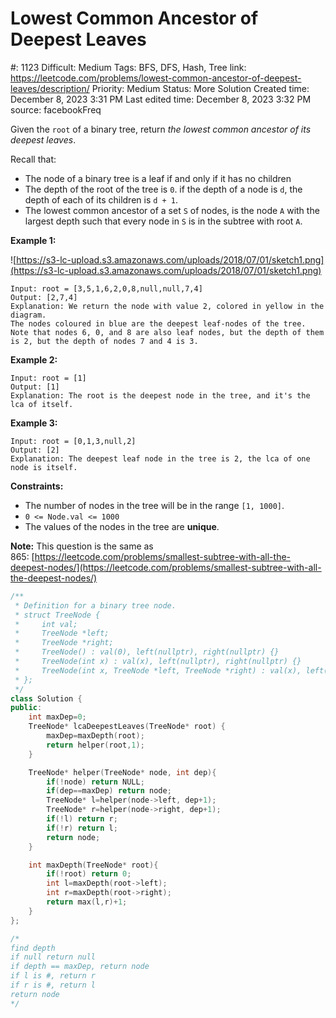 # Lowest Common Ancestor of Deepest Leaves

#: 1123
Difficult: Medium
Tags: BFS, DFS, Hash, Tree
link: https://leetcode.com/problems/lowest-common-ancestor-of-deepest-leaves/description/
Priority: Medium
Status: More Solution
Created time: December 8, 2023 3:31 PM
Last edited time: December 8, 2023 3:32 PM
source: facebookFreq

Given the `root` of a binary tree, return *the lowest common ancestor of its deepest leaves*.

Recall that:

- The node of a binary tree is a leaf if and only if it has no children
- The depth of the root of the tree is `0`. if the depth of a node is `d`, the depth of each of its children is `d + 1`.
- The lowest common ancestor of a set `S` of nodes, is the node `A` with the largest depth such that every node in `S` is in the subtree with root `A`.

**Example 1:**

![https://s3-lc-upload.s3.amazonaws.com/uploads/2018/07/01/sketch1.png](https://s3-lc-upload.s3.amazonaws.com/uploads/2018/07/01/sketch1.png)

```
Input: root = [3,5,1,6,2,0,8,null,null,7,4]
Output: [2,7,4]
Explanation: We return the node with value 2, colored in yellow in the diagram.
The nodes coloured in blue are the deepest leaf-nodes of the tree.
Note that nodes 6, 0, and 8 are also leaf nodes, but the depth of them is 2, but the depth of nodes 7 and 4 is 3.
```

**Example 2:**

```
Input: root = [1]
Output: [1]
Explanation: The root is the deepest node in the tree, and it's the lca of itself.

```

**Example 3:**

```
Input: root = [0,1,3,null,2]
Output: [2]
Explanation: The deepest leaf node in the tree is 2, the lca of one node is itself.

```

**Constraints:**

- The number of nodes in the tree will be in the range `[1, 1000]`.
- `0 <= Node.val <= 1000`
- The values of the nodes in the tree are **unique**.

**Note:** This question is the same as 865: [https://leetcode.com/problems/smallest-subtree-with-all-the-deepest-nodes/](https://leetcode.com/problems/smallest-subtree-with-all-the-deepest-nodes/)

```cpp
/**
 * Definition for a binary tree node.
 * struct TreeNode {
 *     int val;
 *     TreeNode *left;
 *     TreeNode *right;
 *     TreeNode() : val(0), left(nullptr), right(nullptr) {}
 *     TreeNode(int x) : val(x), left(nullptr), right(nullptr) {}
 *     TreeNode(int x, TreeNode *left, TreeNode *right) : val(x), left(left), right(right) {}
 * };
 */
class Solution {
public:
    int maxDep=0;
    TreeNode* lcaDeepestLeaves(TreeNode* root) {
        maxDep=maxDepth(root);
        return helper(root,1);
    }

    TreeNode* helper(TreeNode* node, int dep){
        if(!node) return NULL;
        if(dep==maxDep) return node;
        TreeNode* l=helper(node->left, dep+1);
        TreeNode* r=helper(node->right, dep+1);
        if(!l) return r;
        if(!r) return l;
        return node;
    }

    int maxDepth(TreeNode* root){
        if(!root) return 0;
        int l=maxDepth(root->left);
        int r=maxDepth(root->right);
        return max(l,r)+1;
    }
};

/*
find depth
if null return null
if depth == maxDep, return node
if l is #, return r
if r is #, return l
return node
*/
```